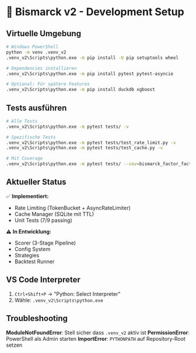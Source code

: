 # 🔧 Bismarck v2 - Development Setup

## Virtuelle Umgebung

```bash
# Windows PowerShell
python -m venv .venv_v2
.venv_v2\Scripts\python.exe -m pip install -U pip setuptools wheel

# Dependencies installieren
.venv_v2\Scripts\python.exe -m pip install pytest pytest-asyncio

# Optional: Für spätere Features
.venv_v2\Scripts\python.exe -m pip install duckdb xgboost
```

## Tests ausführen

```bash
# Alle Tests
.venv_v2\Scripts\python.exe -m pytest tests/ -v

# Spezifische Tests
.venv_v2\Scripts\python.exe -m pytest tests/test_rate_limit.py -v
.venv_v2\Scripts\python.exe -m pytest tests/test_cache.py -v

# Mit Coverage
.venv_v2\Scripts\python.exe -m pytest tests/ --cov=bismarck_factor_factory
```

## Aktueller Status

✅ **Implementiert:**
- Rate Limiting (TokenBucket + AsyncRateLimiter)
- Cache Manager (SQLite mit TTL)
- Unit Tests (7/9 passing)

⚠️ **In Entwicklung:**
- Scorer (3-Stage Pipeline)
- Config System
- Strategies
- Backtest Runner

## VS Code Interpreter

1. `Ctrl+Shift+P` → "Python: Select Interpreter"
2. Wähle: `.venv_v2\Scripts\python.exe`

## Troubleshooting

**ModuleNotFoundError**: Stell sicher dass `.venv_v2` aktiv ist
**PermissionError**: PowerShell als Admin starten
**ImportError**: `PYTHONPATH` auf Repository-Root setzen
